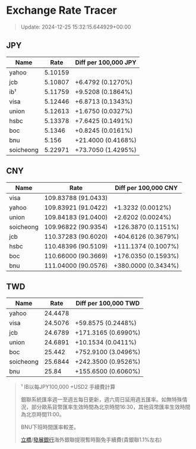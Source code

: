 # Exchange Rate Tracer

> Update: 2024-12-25 15:32:15.644929+00:00

## JPY

| Name      |    Rate | Diff per 100,000 JPY   |
|-----------|---------|------------------------|
| yahoo     | 5.10159 |                        |
| jcb       | 5.10807 | +6.4792 (0.1270%)      |
| ib¹       | 5.11759 | +9.5208 (0.1864%)      |
| visa      | 5.12446 | +6.8713 (0.1343%)      |
| union     | 5.12613 | +1.6750 (0.0327%)      |
| hsbc      | 5.13378 | +7.6425 (0.1491%)      |
| boc       | 5.1346  | +0.8245 (0.0161%)      |
| bnu       | 5.156   | +21.4000 (0.4168%)     |
| soicheong | 5.22971 | +73.7050 (1.4295%)     |

## CNY

| Name      | Rate                | Diff per 100,000 CNY   |
|-----------|---------------------|------------------------|
| visa      | 109.83788	(91.0433) |                        |
| yahoo     | 109.83921	(91.0422) | +1.3232 (0.0012%)      |
| union     | 109.84183	(91.0400) | +2.6202 (0.0024%)      |
| soicheong | 109.96822	(90.9354) | +126.3870 (0.1151%)    |
| jcb       | 110.37283	(90.6020) | +404.6126 (0.3679%)    |
| hsbc      | 110.48396	(90.5109) | +111.1374 (0.1007%)    |
| boc       | 110.66000	(90.3669) | +176.0350 (0.1593%)    |
| bnu       | 111.04000	(90.0576) | +380.0000 (0.3434%)    |

## TWD

| Name      |    Rate | Diff per 100,000 TWD   |
|-----------|---------|------------------------|
| yahoo     | 24.4478 |                        |
| visa      | 24.5076 | +59.8575 (0.2448%)     |
| jcb       | 24.6789 | +171.3165 (0.6990%)    |
| union     | 24.6891 | +10.1534 (0.0411%)     |
| boc       | 25.442  | +752.9100 (3.0496%)    |
| soicheong | 25.6844 | +242.3500 (0.9526%)    |
| bnu       | 25.84   | +155.6500 (0.6060%)    |


> ¹ IB以每JPY100,000 +USD2 手續費計算
>
> 銀聯系統匯率週一至週五每日更新，週六周日延用週五匯率。如無特殊情況，部分歐系貨幣匯率生效時間為北京時間16:30，其他貨幣匯率生效時間為北京時間11:00。
>
> BNU下班時間匯率較差。
>
> [立橋](https://www.wlbank.com.mo/uploads/ueditor/file/20181211/1544536513900230.pdf)/[發展銀行](https://www.mdb.com.mo/Service_Charges_20230728.pdf)海外銀聯提現暫時豁免手續費(貴銀聯1.1%左右)

